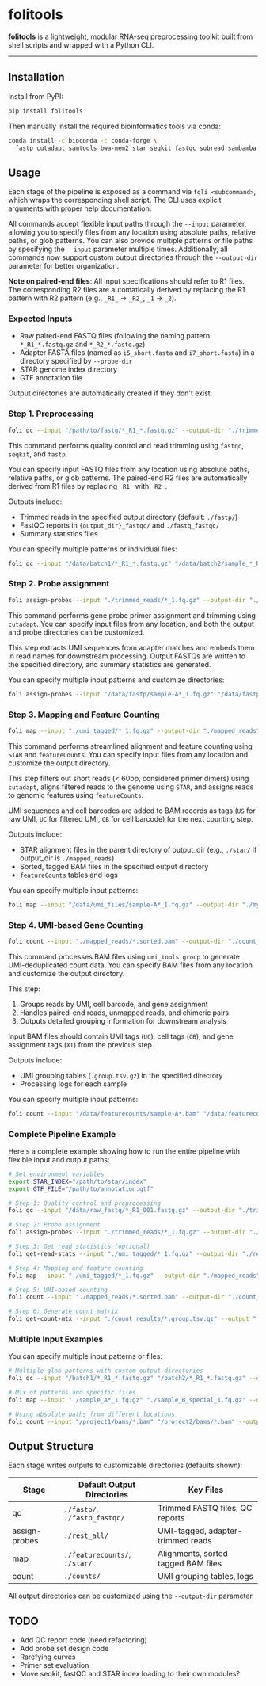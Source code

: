 # folitools

**folitools** is a lightweight, modular RNA-seq preprocessing toolkit built from shell scripts and wrapped with a Python CLI.

---

## Installation

Install from PyPI:

```bash
pip install folitools
```

Then manually install the required bioinformatics tools via conda:

```bash
conda install -c bioconda -c conda-forge \
  fastp cutadapt samtools bwa-mem2 star seqkit fastqc subread sambamba pigz
```

## Usage

Each stage of the pipeline is exposed as a command via `foli <subcommand>`, which wraps the corresponding shell script. The CLI uses explicit arguments with proper help documentation.

All commands accept flexible input paths through the `--input` parameter, allowing you to specify files from any location using absolute paths, relative paths, or glob patterns. You can also provide multiple patterns or file paths by specifying the `--input` parameter multiple times. Additionally, all commands now support custom output directories through the `--output-dir` parameter for better organization.

**Note on paired-end files**: All input specifications should refer to R1 files. The corresponding R2 files are automatically derived by replacing the R1 pattern with R2 pattern (e.g., `_R1_` → `_R2_`, `_1` → `_2`).

### Expected Inputs

- Raw paired-end FASTQ files (following the naming pattern `*_R1_*.fastq.gz` and `*_R2_*.fastq.gz`)
- Adapter FASTA files (named as `i5_short.fasta` and `i7_short.fasta`) in a directory specified by `--probe-dir`
- STAR genome index directory
- GTF annotation file

Output directories are automatically created if they don't exist.

### Step 1. Preprocessing

```bash
foli qc --input "/path/to/fastq/*_R1_*.fastq.gz" --output-dir "./trimmed_reads"
```

This command performs quality control and read trimming using `fastqc`, `seqkit`, and `fastp`.

You can specify input FASTQ files from any location using absolute paths, relative paths, or glob patterns. The paired-end R2 files are automatically derived from R1 files by replacing `_R1_` with `_R2_`.

Outputs include:
- Trimmed reads in the specified output directory (default: `./fastp/`)
- FastQC reports in `{output_dir}_fastqc/` and `./fastq_fastqc/`
- Summary statistics files

You can specify multiple patterns or individual files:

```bash
foli qc --input "/data/batch1/*_R1_*.fastq.gz" "/data/batch2/sample_*_R1_*.fastq.gz" --output-dir "./my_trimmed" --cores 8
```

### Step 2. Probe assignment

```bash
foli assign-probes --input "./trimmed_reads/*_1.fq.gz" --output-dir "./umi_tagged" --probe-dir ./data
```

This command performs gene probe primer assignment and trimming using `cutadapt`. You can specify input files from any location, and both the output and probe directories can be customized.

This step extracts UMI sequences from adapter matches and embeds them in read names for downstream processing. Output FASTQs are written to the specified directory, and summary statistics are generated.

You can specify multiple input patterns and customize directories:

```bash
foli assign-probes --input "/data/fastp/sample-A*_1.fq.gz" "/data/fastp/sample-B*_1.fq.gz" --output-dir "./my_umi_files" --probe-dir ./custom_probes --cores 8
```

### Step 3. Mapping and Feature Counting

```bash
foli map --input "./umi_tagged/*_1.fq.gz" --output-dir "./mapped_reads" --star-index STAR_INDEX_PATH --gtf GTF_PATH
```

This command performs streamlined alignment and feature counting using `STAR` and `featureCounts`. You can specify input files from any location and customize the output directory.

This step filters out short reads (< 60bp, considered primer dimers) using `cutadapt`, aligns filtered reads to the genome using `STAR`, and assigns reads to genomic features using `featureCounts`.

UMI sequences and cell barcodes are added to BAM records as tags (`US` for raw UMI, `UC` for filtered UMI, `CB` for cell barcode) for the next counting step.

Outputs include:
- STAR alignment files in the parent directory of output_dir (e.g., `./star/` if output_dir is `./mapped_reads`)
- Sorted, tagged BAM files in the specified output directory
- `featureCounts` tables and logs

You can specify multiple input patterns:

```bash
foli map --input "/data/umi_files/sample-A*_1.fq.gz" --output-dir "./my_mapped" --star-index STAR_INDEX_PATH --gtf GTF_PATH --cores 8
```

### Step 4. UMI-based Gene Counting

```bash
foli count --input "./mapped_reads/*.sorted.bam" --output-dir "./count_results"
```

This command processes BAM files using `umi_tools group` to generate UMI-deduplicated count data. You can specify BAM files from any location and customize the output directory.

This step:

1. Groups reads by UMI, cell barcode, and gene assignment
2. Handles paired-end reads, unmapped reads, and chimeric pairs
3. Outputs detailed grouping information for downstream analysis

Input BAM files should contain UMI tags (`UC`), cell tags (`CB`), and gene assignment tags (`XT`) from the previous step.

Outputs include:
- UMI grouping tables (`.group.tsv.gz`) in the specified directory
- Processing logs for each sample

You can specify multiple input patterns:

```bash
foli count --input "/data/featurecounts/sample-A*.bam" "/data/featurecounts/sample-B*.bam" --output-dir "./my_counts" --cores 8
```

### Complete Pipeline Example

Here's a complete example showing how to run the entire pipeline with flexible input and output paths:

```bash
# Set environment variables
export STAR_INDEX="/path/to/star/index"
export GTF_FILE="/path/to/annotation.gtf"

# Step 1: Quality control and preprocessing
foli qc --input "/data/raw_fastq/*_R1_001.fastq.gz" --output-dir "./trimmed_reads" --cores 16

# Step 2: Probe assignment
foli assign-probes --input "./trimmed_reads/*_1.fq.gz" --output-dir "./umi_tagged" --probe-dir /path/to/probes --cores 16

# Step 3: Get read statistics (optional)
foli get-read-stats --input "./umi_tagged/*_1.fq.gz" --output-dir "./read_stats" --cores 16

# Step 4: Mapping and feature counting
foli map --input "./umi_tagged/*_1.fq.gz" --output-dir "./mapped_reads" --star-index "$STAR_INDEX" --gtf "$GTF_FILE" --cores 16

# Step 5: UMI-based counting
foli count --input "./mapped_reads/*.sorted.bam" --output-dir "./count_results" --cores 16

# Step 6: Generate count matrix
foli get-count-mtx --input "./count_results/*.group.tsv.gz" --output "./final_counts.tsv" --gtf "$GTF_FILE"
```

### Multiple Input Examples

You can specify multiple input patterns or files:

```bash
# Multiple glob patterns with custom output directories
foli qc --input "/batch1/*_R1_*.fastq.gz" "/batch2/*_R1_*.fastq.gz" --output-dir "./all_trimmed" --cores 16

# Mix of patterns and specific files
foli map --input "./sample_A*_1.fq.gz" "./sample_B_special_1.fq.gz" --output-dir "./custom_mapped" --star-index "$STAR_INDEX" --gtf "$GTF_FILE"

# Using absolute paths from different locations
foli count --input "/project1/bams/*.bam" "/project2/bams/*.bam" --output-dir "/results/combined_counts" --cores 8
```

## Output Structure

Each stage writes outputs to customizable directories (defaults shown):

| Stage         | Default Output Directories         | Key Files                           |
|---------------|-------------------------------------|-------------------------------------|
| qc            | `./fastp/`, `./fastp_fastqc/`       | Trimmed FASTQ files, QC reports     |
| assign-probes | `./rest_all/`                       | UMI-tagged, adapter-trimmed reads   |
| map           | `./featurecounts/`, `./star/`       | Alignments, sorted tagged BAM files |
| count         | `./counts/`                         | UMI grouping tables, logs           |

All output directories can be customized using the `--output-dir` parameter.

## TODO

- Add QC report code (need refactoring)
- Add probe set design code
- Rarefying curves
- Primer set evaluation
- Move seqkit, fastQC and STAR index loading to their own modules?